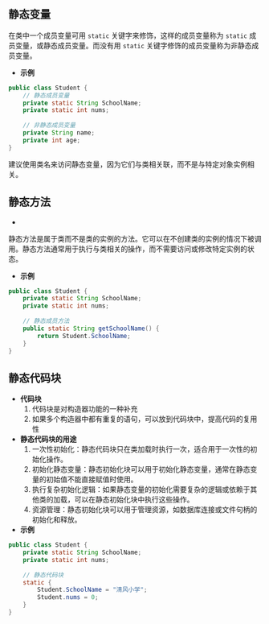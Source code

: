 
## 静态变量
在类中一个成员变量可用 `static` 关键字来修饰，这样的成员变量称为 `static` 成员变量，或静态成员变量。而没有用 `static` 关键字修饰的成员变量称为非静态成员变量。
- **示例** 
```java
public class Student {
    // 静态成员变量
    private static String SchoolName;
    private static int nums;
    
    // 非静态成员变量
    private String name;
    private int age;
}
```
建议使用类名来访问静态变量，因为它们与类相关联，而不是与特定对象实例相关。
## 静态方法
- 
静态方法是属于类而不是类的实例的方法。它可以在不创建类的实例的情况下被调用。静态方法通常用于执行与类相关的操作，而不需要访问或修改特定实例的状态。
- **示例**
```java
public class Student {
    private static String SchoolName;
    private static int nums;
    
    // 静态成员方法
    public static String getSchoolName() {
        return Student.SchoolName;
    }
}
```

## 静态代码块
- **代码块**  
	1. 代码块是对构造器功能的一种补充  
	2. 如果多个构造器中都有重复的语句，可以放到代码块中，提高代码的复用性
- **静态代码块的用途**  
	1. 一次性初始化：静态代码块只在类加载时执行一次，适合用于一次性的初始化操作。
	2. 初始化静态变量：静态初始化块可以用于初始化静态变量，通常在静态变量的初始值不能直接赋值时使用。
	3. 执行复杂初始化逻辑：如果静态变量的初始化需要复杂的逻辑或依赖于其他类的加载，可以在静态初始化块中执行这些操作。
	4. 资源管理：静态初始化块可以用于管理资源，如数据库连接或文件句柄的初始化和释放。
- **示例**
```java
public class Student {
    private static String SchoolName;
    private static int nums;
    
    // 静态代码块
    static {
        Student.SchoolName = "清风小学";
        Student.nums = 0;
    }
}
```
